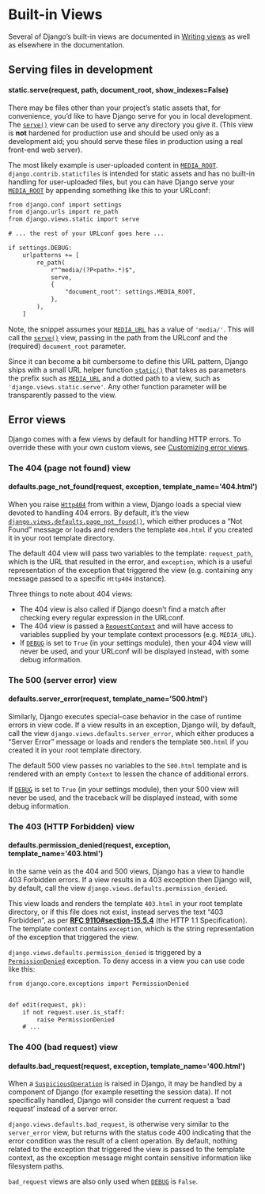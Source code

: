 # Built-in Views

Several of Django’s built-in views are documented in
[Writing views](../topics/http/views.md) as well as elsewhere in the documentation.

## Serving files in development

#### static.serve(request, path, document_root, show_indexes=False)

There may be files other than your project’s static assets that, for
convenience, you’d like to have Django serve for you in local development.
The [`serve()`](#django.views.static.serve) view can be used to serve any directory
you give it. (This view is **not** hardened for production use and should be
used only as a development aid; you should serve these files in production
using a real front-end web server).

The most likely example is user-uploaded content in [`MEDIA_ROOT`](settings.md#std-setting-MEDIA_ROOT).
`django.contrib.staticfiles` is intended for static assets and has no
built-in handling for user-uploaded files, but you can have Django serve your
[`MEDIA_ROOT`](settings.md#std-setting-MEDIA_ROOT) by appending something like this to your URLconf:

```default
from django.conf import settings
from django.urls import re_path
from django.views.static import serve

# ... the rest of your URLconf goes here ...

if settings.DEBUG:
    urlpatterns += [
        re_path(
            r"^media/(?P<path>.*)$",
            serve,
            {
                "document_root": settings.MEDIA_ROOT,
            },
        ),
    ]
```

Note, the snippet assumes your [`MEDIA_URL`](settings.md#std-setting-MEDIA_URL) has a value of
`'media/'`. This will call the [`serve()`](#django.views.static.serve) view,
passing in the path from the URLconf and the (required) `document_root`
parameter.

Since it can become a bit cumbersome to define this URL pattern, Django
ships with a small URL helper function [`static()`](urls.md#django.conf.urls.static.static)
that takes as parameters the prefix such as [`MEDIA_URL`](settings.md#std-setting-MEDIA_URL) and a dotted
path to a view, such as `'django.views.static.serve'`. Any other function
parameter will be transparently passed to the view.

<a id="error-views"></a>

## Error views

Django comes with a few views by default for handling HTTP errors. To override
these with your own custom views, see [Customizing error views](../topics/http/views.md#customizing-error-views).

<a id="http-not-found-view"></a>

### The 404 (page not found) view

#### defaults.page_not_found(request, exception, template_name='404.html')

When you raise [`Http404`](../topics/http/views.md#django.http.Http404) from within a view, Django loads a
special view devoted to handling 404 errors. By default, it’s the view
[`django.views.defaults.page_not_found()`](#django.views.defaults.page_not_found), which either produces a “Not
Found” message or loads and renders the template `404.html` if you created it
in your root template directory.

The default 404 view will pass two variables to the template: `request_path`,
which is the URL that resulted in the error, and `exception`, which is a
useful representation of the exception that triggered the view (e.g. containing
any message passed to a specific `Http404` instance).

Three things to note about 404 views:

* The 404 view is also called if Django doesn’t find a match after
  checking every regular expression in the URLconf.
* The 404 view is passed a [`RequestContext`](templates/api.md#django.template.RequestContext) and
  will have access to variables supplied by your template context
  processors (e.g. `MEDIA_URL`).
* If [`DEBUG`](settings.md#std-setting-DEBUG) is set to `True` (in your settings module), then
  your 404 view will never be used, and your URLconf will be displayed
  instead, with some debug information.

<a id="http-internal-server-error-view"></a>

### The 500 (server error) view

#### defaults.server_error(request, template_name='500.html')

Similarly, Django executes special-case behavior in the case of runtime errors
in view code. If a view results in an exception, Django will, by default, call
the view `django.views.defaults.server_error`, which either produces a
“Server Error” message or loads and renders the template `500.html` if you
created it in your root template directory.

The default 500 view passes no variables to the `500.html` template and is
rendered with an empty `Context` to lessen the chance of additional errors.

If [`DEBUG`](settings.md#std-setting-DEBUG) is set to `True` (in your settings module), then
your 500 view will never be used, and the traceback will be displayed
instead, with some debug information.

<a id="http-forbidden-view"></a>

### The 403 (HTTP Forbidden) view

#### defaults.permission_denied(request, exception, template_name='403.html')

In the same vein as the 404 and 500 views, Django has a view to handle 403
Forbidden errors. If a view results in a 403 exception then Django will, by
default, call the view `django.views.defaults.permission_denied`.

This view loads and renders the template `403.html` in your root template
directory, or if this file does not exist, instead serves the text
“403 Forbidden”, as per [**RFC 9110#section-15.5.4**](https://datatracker.ietf.org/doc/html/rfc9110.html#section-15.5.4) (the HTTP 1.1
Specification). The template context contains `exception`, which is the
string representation of the exception that triggered the view.

`django.views.defaults.permission_denied` is triggered by a
[`PermissionDenied`](exceptions.md#django.core.exceptions.PermissionDenied) exception. To deny access in a
view you can use code like this:

```default
from django.core.exceptions import PermissionDenied


def edit(request, pk):
    if not request.user.is_staff:
        raise PermissionDenied
    # ...
```

<a id="http-bad-request-view"></a>

### The 400 (bad request) view

#### defaults.bad_request(request, exception, template_name='400.html')

When a [`SuspiciousOperation`](exceptions.md#django.core.exceptions.SuspiciousOperation) is raised in Django,
it may be handled by a component of Django (for example resetting the session
data). If not specifically handled, Django will consider the current request a
‘bad request’ instead of a server error.

`django.views.defaults.bad_request`, is otherwise very similar to the
`server_error` view, but returns with the status code 400 indicating that
the error condition was the result of a client operation. By default, nothing
related to the exception that triggered the view is passed to the template
context, as the exception message might contain sensitive information like
filesystem paths.

`bad_request` views are also only used when [`DEBUG`](settings.md#std-setting-DEBUG) is `False`.
